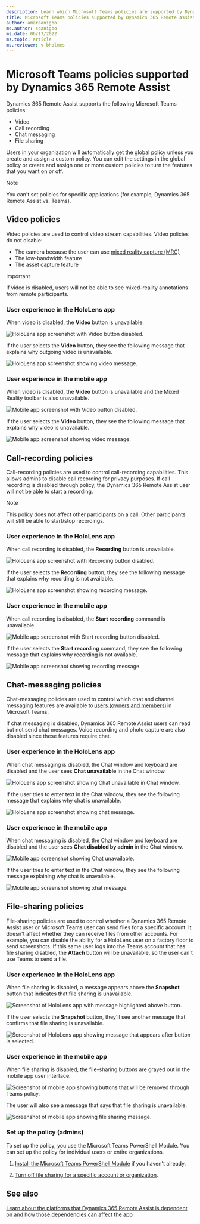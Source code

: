 ```yaml
---
description: Learn which Microsoft Teams policies are supported by Dynamics 365 Remote Assist and the effect of disabling those policies.
title: Microsoft Teams policies supported by Dynamics 365 Remote Assist
author: amaraanigbo
ms.author: soanigbo
ms.date: 06/17/2022
ms.topic: article
ms.reviewer: v-bholmes
---
```


# Microsoft Teams policies supported by Dynamics 365 Remote Assist

Dynamics 365 Remote Assist supports the following Microsoft Teams policies: 

- Video
- Call recording
- Chat messaging
- File sharing
 
Users in your organization will automatically get the global policy unless you create and assign a custom policy. You can edit the settings in the global policy or 
create and assign one or more custom policies to turn the features that you want on or off.  

> [!NOTE]
> You can't set policies for specific applications (for example, Dynamics 365 Remote Assist vs. Teams).  

## Video policies

Video policies are used to control video stream capabilities. Video policies do not disable:

- The camera because the user can use [mixed reality capture (MRC)](/hololens/holographic-photos-and-videos)
- The low-bandwidth feature
- The asset capture feature 

> [!IMPORTANT]
> If video is disabled, users will not be able to see mixed-reality annotations from remote participants.  

### User experience in the HoloLens app

When video is disabled, the **Video** button is unavailable.

![HoloLens app screenshot with Video button disabled.](media/teams-policies-hololens-video-button.PNG "HoloLens screenshot with Video button disabled")

If the user selects the **Video** button, they see the following message that explains why outgoing video is unavailable.

![HoloLens app screenshot showing video message.](media/teams-policies-hololens-video-message.PNG "HoloLens screenshot showing video message")

### User experience in the mobile app

When video is disabled, the **Video** button is unavailable and the Mixed Reality toolbar is also unavailable.

![Mobile app screenshot with Video button disabled.](media/teams-policies-mobile-video-button.PNG "Mobile app screenshot with Video button disabled")

If the user selects the **Video** button, they see the following message that explains why video is unavailable.

![Mobile app screenshot showing video message.](media/teams-policies-mobile-video-message.PNG "Mobile app screenshot showing video message")

## Call-recording policies 

Call-recording policies are used to control call-recording capabilities. This allows admins to disable call recording for privacy purposes. If call recording is disabled through policy, the Dynamics 365 Remote Assist user will not be able to start a recording.  

> [!NOTE]
> This policy does not affect other participants on a call. Other participants will still be able to start/stop recordings.  

### User experience in the HoloLens app

When call recording is disabled, the **Recording** button is unavailable.

![HoloLens app screenshot with Recording button disabled.](media/teams-policies-hololens-call-recording-button.PNG "HoloLens screenshot with Recording button disabled")

If the user selects the **Recording** button, they see the following message that explains why recording is not available.  
 
![HoloLens app screenshot showing recording message.](media/teams-policies-hololens-call-recording-message.PNG "HoloLens screenshot showing recording message")

### User experience in the mobile app

When call recording is disabled, the **Start recording** command is unavailable.

![Mobile app screenshot with Start recording button disabled.](media/teams-policies-mobile-call-recording-command.PNG "Mobile app screenshot with Start recording button disabled")

If the user selects the **Start recording** command, they see the following message that explains why recording is not available.

![Mobile app screenshot showing recording message.](media/teams-policies-mobile-call-recording-message.PNG "Mobile app screenshot showing recording message")

## Chat-messaging policies

Chat-messaging policies are used to control which chat and channel messaging features are available to [users (owners and members)](/microsoftteams/assign-roles-permissions) in Microsoft Teams.  

If chat messaging is disabled, Dynamics 365 Remote Assist users can read but not send chat messages. Voice recording and photo capture are also disabled since these features require chat.  

### User experience in the HoloLens app

When chat messaging is disabled, the Chat window and keyboard are disabled and the user sees **Chat unavailable** in the Chat window.  

![HoloLens app screenshot showing Chat unavailable in Chat window.](media/teams-policies-hololens-chat-button.PNG "HoloLens app screenshot showing Chat unavailable in Chat window")
 
If the user tries to enter text in the Chat window, they see the following message that explains why chat is unavailable.

![HoloLens app screenshot showing chat message.](media/teams-policies-hololens-chat-message.PNG "HoloLens app screenshot showing chat message")

### User experience in the mobile app

When chat messaging is disabled, the Chat window and keyboard are disabled and the user sees **Chat disabled by admin** in the Chat window.

![Mobile app screenshot showing Chat unavailable.](media/teams-policies-mobile-chat-unavailable.PNG "Mobile app screenshot showing Chat unavailable")

If the user tries to enter text in the Chat window, they see the following message explaining why chat is unavailable. 

![Mobile app screenshot showing xhat message.](media/teams-policies-mobile-chat-message.PNG "Mobile app screenshot showing chat message")

## File-sharing policies

File-sharing policies are used to control whether a Dynamics 365 Remote Assist user or Microsoft Teams user can send files for a specific account. It doesn't affect whether they can receive files from other accounts. For example, you can disable the ability for a HoloLens user on a factory floor to send screenshots. If this same user logs into the Teams account that has file sharing disabled, the **Attach** button will be unavailable, so the user can't use Teams to send a file. 

### User experience in the HoloLens app

When file sharing is disabled, a message appears above the **Snapshot** button that indicates that file sharing is unavailable.

![Screenshot of HoloLens app with message highlighted above button.](media/hololens-app-file-sharing-message-1.jpg "Screenshot of HoloLens app with message highlighted above button")

If the user selects the **Snapshot** button, they'll see another message that confirms that file sharing is unavailable.

![Screenshot of HoloLens app showing message that appears after button is selected.](media/hololens-app-file-sharing-message-2.jpg "Screenshot of HoloLens app showing message that appears after button is selected")

### User experience in the mobile app

When file sharing is disabled, the file-sharing buttons are grayed out in the mobile app user interface.

![Screenshot of mobile app showing buttons that will be removed through Teams policy.](media/mobile-app-file-sharing-buttons.jpg "Screenshot of mobile app showing buttons that will be removed through Teams policy")

The user will also see a message that says that file sharing is unavailable.

![Screenshot of mobile app showing file sharing message.](media/mobile-app-file-sharing-message.jpg "Screenshot of mobile app showing file sharing message")

### Set up the policy (admins)

To set up the policy, you use the Microsoft Teams PowerShell Module. You can set up the policy for individual users or entire organizations. 

1. [Install the Microsoft Teams PowerShell Module](/microsoftteams/teams-powershell-install) if you haven't already. 

2. [Turn off file sharing for a specific account or organization](/microsoftteams/turn-off-teams-native-file-upload-policy#turn-off-nativefileentrypoints-for-specific-users). 

## See also

[Learn about the platforms that Dynamics 365 Remote Assist is dependent on and how those dependencies can affect the app](faq-deploy.md)
